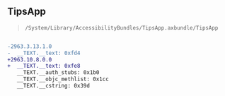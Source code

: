 ## TipsApp

> `/System/Library/AccessibilityBundles/TipsApp.axbundle/TipsApp`

```diff

-2963.3.13.1.0
-  __TEXT.__text: 0xfd4
+2963.10.8.0.0
+  __TEXT.__text: 0xfe8
   __TEXT.__auth_stubs: 0x1b0
   __TEXT.__objc_methlist: 0x1cc
   __TEXT.__cstring: 0x39d

```
